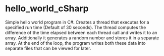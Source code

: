# hello_world_cSharp
Simple hello world program in C#. Creates a thread that executes for a specified run time (Default of 30 seconds). The thread computes the difference of the time elapsed between each thread call and writes it to an array. Additionally it generates a random number and stores it in a separate array. At the end of the loop, the program writes both these data into separate files that can be viewed for later.
